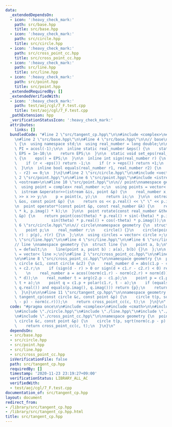 ```yaml
---
data:
  _extendedDependsOn:
  - icon: ':heavy_check_mark:'
    path: src/base.hpp
    title: src/base.hpp
  - icon: ':heavy_check_mark:'
    path: src/circle.hpp
    title: src/circle.hpp
  - icon: ':heavy_check_mark:'
    path: src/cross_point_cc.hpp
    title: src/cross_point_cc.hpp
  - icon: ':heavy_check_mark:'
    path: src/line.hpp
    title: src/line.hpp
  - icon: ':heavy_check_mark:'
    path: src/point.hpp
    title: src/point.hpp
  _extendedRequiredBy: []
  _extendedVerifiedWith:
  - icon: ':heavy_check_mark:'
    path: test/aoj/cgl/7_F.test.cpp
    title: test/aoj/cgl/7_F.test.cpp
  _pathExtension: hpp
  _verificationStatusIcon: ':heavy_check_mark:'
  attributes:
    links: []
  bundledCode: "#line 2 \"src/tangent_cp.hpp\"\n\n#include <complex>\n#include <cmath>\n\
    \n#line 2 \"src/base.hpp\"\n\n#line 4 \"src/base.hpp\"\n\n// base\nnamespace geometry\
    \ {\n  using namespace std;\n  using real_number = long double;\n\n  const real_number\
    \ PI = acosl(-1);\n\n  inline static real_number &eps() {\n    static real_number\
    \ EPS = 1e-10;\n    return EPS;\n  }\n\n  static void set_eps(real_number EPS)\
    \ {\n    eps() = EPS;\n  }\n\n  inline int sign(real_number r) {\n    set_eps(1e-10);\n\
    \    if (r < -eps()) return -1;\n    if (r > +eps()) return +1;\n    return 0;\n\
    \  }\n\n  inline bool equals(real_number r1, real_number r2) {\n    return sign(r1\
    \ - r2) == 0;\n  }\n}\n#line 2 \"src/circle.hpp\"\n\n#include <vector>\n\n#line\
    \ 2 \"src/point.hpp\"\n\n#line 6 \"src/point.hpp\"\n#include <istream>\n#include\
    \ <ostream>\n\n#line 10 \"src/point.hpp\"\n\n// point\nnamespace geometry {\n\
    \  using point = complex< real_number >;\n  using points = vector< point >;\n\n\
    \  istream &operator>>(istream &is, point &p) {\n    real_number x, y;\n    is\
    \ >> x >> y;\n    p = point(x, y);\n    return is;\n  }\n\n  ostream &operator<<(ostream\
    \ &os, const point &p) {\n    return os << p.real() << \" \" << p.imag();\n  }\n\
    \n  point operator*(const point &p, const real_number &k) {\n    return point(p.real()\
    \ * k, p.imag() * k);\n  }\n\n  point rotate(const real_number &theta, const point\
    \ &p) {\n    return point(cos(theta) * p.real() + sin(-theta) * p.imag(),\n  \
    \               sin(theta) * p.real() + cos(-theta) * p.imag());\n  }\n}\n#line\
    \ 6 \"src/circle.hpp\"\n\n// circle\nnamespace geometry {\n  struct circle {\n\
    \    point p;\n    real_number r;\n    circle() {}\n    circle(point p, real_number\
    \ r) : p(p), r(r) {}\n  };\n\n  using circles = vector< circle >;\n}\n#line 2\
    \ \"src/line.hpp\"\n\n#line 4 \"src/line.hpp\"\n\n#line 6 \"src/line.hpp\"\n\n\
    // line \nnamespace geometry {\n  struct line {\n    point a, b;\n\n    line()\
    \ = default;\n    line(point a, point b) : a(a), b(b) {}\n  };\n\n  using lines\
    \ = vector< line >;\n}\n#line 2 \"src/cross_point_cc.hpp\"\n\n#line 4 \"src/cross_point_cc.hpp\"\
    \n\n#line 8 \"src/cross_point_cc.hpp\"\n\nnamespace geometry {\n  points cross_point_cc(const\
    \ circle &c1, const circle &c2) {\n    real_number d = abs(c1.p - c2.p), r = c1.r\
    \ + c2.r;\n    if (sign(d - r) > 0 or sign(d + c1.r - c2.r) < 0) return {};\n\
    \    \n    real_number a = acos((norm(c1.r) - norm(c2.r) + norm(d)) / (2 * c1.r\
    \ * d));\n    real_number t = arg(c2.p - c1.p);\n    point p = c1.p + polar(c1.r,\
    \ t + a);\n    point q = c1.p + polar(c1.r, t - a);\n    if (equals(p.real(),\
    \ q.real()) and equals(p.imag(), q.imag())) return {p};\n    return {p, q};\n\
    \  }\n}\n\n\n#line 11 \"src/tangent_cp.hpp\"\n\nnamespace geometry {\n  points\
    \ tangent_cp(const circle &c, const point &p) {\n    circle t(p, sqrt(norm(c.p\
    \ - p) - norm(c.r)));\n    return cross_point_cc(c, t);\n  }\n}\n"
  code: "#pragma once\n\n#include <complex>\n#include <cmath>\n\n#include \"./base.hpp\"\
    \n#include \"./circle.hpp\"\n#include \"./line.hpp\"\n#include \"./point.hpp\"\
    \n#include \"./cross_point_cc.hpp\"\n\nnamespace geometry {\n  points tangent_cp(const\
    \ circle &c, const point &p) {\n    circle t(p, sqrt(norm(c.p - p) - norm(c.r)));\n\
    \    return cross_point_cc(c, t);\n  }\n}\n"
  dependsOn:
  - src/base.hpp
  - src/circle.hpp
  - src/point.hpp
  - src/line.hpp
  - src/cross_point_cc.hpp
  isVerificationFile: false
  path: src/tangent_cp.hpp
  requiredBy: []
  timestamp: '2020-11-23 23:19:27+09:00'
  verificationStatus: LIBRARY_ALL_AC
  verifiedWith:
  - test/aoj/cgl/7_F.test.cpp
documentation_of: src/tangent_cp.hpp
layout: document
redirect_from:
- /library/src/tangent_cp.hpp
- /library/src/tangent_cp.hpp.html
title: src/tangent_cp.hpp
---
```

